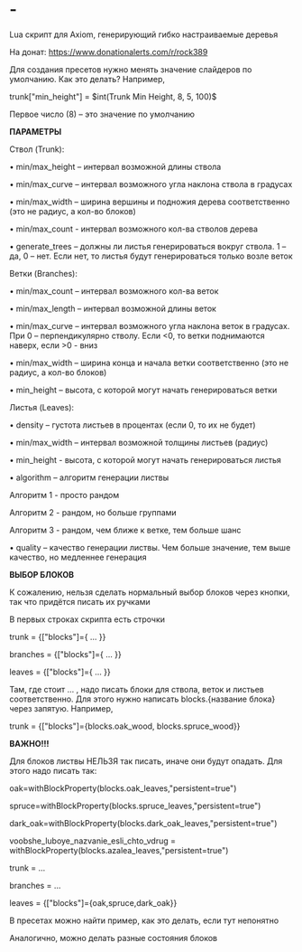 # -

Lua скрипт для Axiom, генерирующий гибко настраиваемые деревья


На донат: https://www.donationalerts.com/r/rock389


Для создания пресетов нужно менять значение слайдеров по умолчанию. Как это делать? Например,

trunk["min_height"] = \$int(Trunk Min Height, 8, 5, 100)\$

Первое число (8) – это значение по умолчанию

  

**ПАРАМЕТРЫ**

  

Ствол (Trunk):

• min/max_height – интервал возможной длины ствола

• min/max_curve – интервал возможного угла наклона ствола в градусах

• min/max_width – ширина вершины и подножия дерева соответственно (это не радиус, а кол-во блоков)

• min/max_count - интервал возможного кол-ва стволов дерева

• generate_trees – должны ли листья генерироваться вокруг ствола. 1 – да, 0 – нет. Если нет, то листья будут генерироваться только возле веток

Ветки (Branches):

• min/max_count – интервал возможного кол-ва веток

• min/max_length – интервал возможной длины веток

• min/max_curve – интервал возможного угла наклона веток в градусах. При 0 – перпендикулярно стволу. Если <0, то ветки поднимаются наверх, если >0 - вниз

• min/max_width – ширина конца и начала ветки соответственно (это не радиус, а кол-во блоков)

• min_height – высота, с которой могут начать генерироваться ветки

Листья (Leaves):

• density – густота листьев в процентах (если 0, то их не будет)

• min/max_width – интервал возможной толщины листьев (радиус)

• min_height - высота, с которой могут начать генерироваться листья

• algorithm – алгоритм генерации листвы

Алгоритм 1 - просто рандом

Алгоритм 2 - рандом, но больше группами

Алгоритм 3 - рандом, чем ближе к ветке, тем больше шанс

• quality – качество генерации листвы. Чем больше значение, тем выше качество, но медленнее генерация
  

**ВЫБОР БЛОКОВ**

  

К сожалению, нельзя сделать нормальный выбор блоков через кнопки, так что придётся писать их ручками

В первых строках скрипта есть строчки

trunk = {["blocks"]={ … }}

branches = {["blocks"]={ … }}

leaves = {["blocks"]={ … }}

Там, где стоит … , надо писать блоки для ствола, веток и листьев соответственно. Для этого нужно написать blocks.{название блока} через запятую. Например,

trunk = {["blocks"]={blocks.oak_wood, blocks.spruce_wood}}

  

**ВАЖНО!!!**

Для блоков листвы НЕЛЬЗЯ так писать, иначе они будут опадать. Для этого надо писать так:

oak=withBlockProperty(blocks.oak_leaves,"persistent=true")

spruce=withBlockProperty(blocks.spruce_leaves,"persistent=true")

dark_oak=withBlockProperty(blocks.dark_oak_leaves,"persistent=true")

voobshe_luboye_nazvanie_esli_chto_vdrug = withBlockProperty(blocks.azalea_leaves,"persistent=true")

  

trunk = …

branches = …

leaves = {["blocks"]={oak,spruce,dark_oak}}

  

В пресетах можно найти пример, как это делать, если тут непонятно

Аналогично, можно делать разные состояния блоков